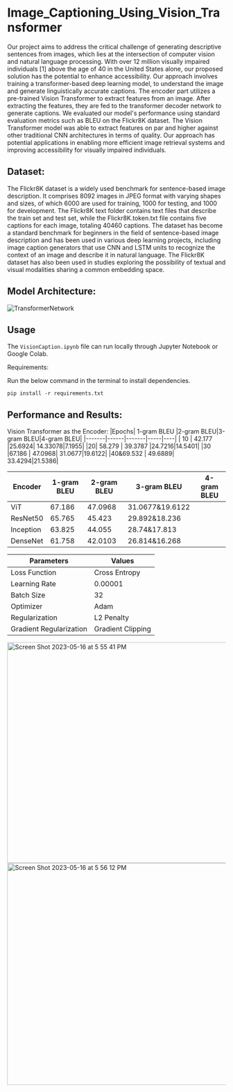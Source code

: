 # Image_Captioning_Using_Vision_Transformer

Our project aims to address the critical challenge of generating descriptive sentences from images, which lies at the intersection of computer vision and natural language processing. With over 12 million visually impaired individuals [1] above the age of 40 in the United States alone, our proposed solution has the potential to enhance accessibility. Our approach involves training a transformer-based deep learning model, to understand the image and generate linguistically accurate captions. The encoder part utilizes a pre-trained Vision Transformer to extract features from an image. After extracting the features, they are fed to the transformer decoder network to generate captions. We evaluated our model's performance using standard evaluation metrics such as BLEU on the Flickr8K dataset. The Vision Transformer model was able to extract features on par and higher against other traditional CNN architectures in terms of quality. Our approach has potential applications in enabling more efficient image retrieval systems and improving accessibility for visually impaired individuals.

## Dataset:
The Flickr8K dataset is a widely used benchmark for sentence-based image description. It comprises 8092 images in JPEG format with varying shapes and sizes, of which 6000 are used for training, 1000 for testing, and 1000 for development. The Flickr8K text folder contains text files that describe the train set and test set, while the Flickr8K.token.txt file contains five captions for each image, totaling 40460 captions. The dataset has become a standard benchmark for beginners in the field of sentence-based image description and has been used in various deep learning projects, including image caption generators that use CNN and LSTM units to recognize the context of an image and describe it in natural language. The Flickr8K dataset has also been used in studies exploring the possibility of textual and visual modalities sharing a common embedding space.

## Model Architecture:

![TransformerNetwork](https://github.com/Nagharjun17/Image_Captioning_Using_Vision_Transformer/assets/64778259/61e5f228-35ed-40c8-93dd-da0ffef3b17f)



## Usage
The `VisionCaption.ipynb` file can run locally through Jupyter Notebook or Google Colab.

Requirements:

Run the below command in the terminal to install dependencies.

`pip install -r requirements.txt`


## Performance and Results:

Vision Transformer as the Encoder:
 |Epochs| 1-gram BLEU |2-gram BLEU|3-gram BLEU|4-gram BLEU|
 |-------|------|-------|-----|----|
| 10   | 42.177    |25.6924|   14.33078|7.1955|
 |20|   58.279  | 39.3787   |24.7216|14.5401|
 |30 |67.186 | 47.0968|  31.0677|19.6122|
 |40&69.532 | 49.6889|  33.4294|21.5386|

 |Encoder| 1-gram BLEU |2-gram BLEU|3-gram BLEU|4-gram BLEU|
|---|---|---|---|---|
 |ViT   |67.186 | 47.0968|  31.0677&19.6122|
 |ResNet50|   65.765  | 45.423  |29.892&18.236|
 |Inception |63.825 | 44.055|  28.74&17.813|
 |DenseNet|61.758 | 42.0103|  26.814&16.268|

|Parameters|Values|
|----|-----|
 |Loss Function | Cross Entropy|
 |Learning Rate | 0.00001|
 |Batch Size | 32|
 |Optimizer | Adam|
 |Regularization | L2 Penalty|
 |Gradient Regularization | Gradient Clipping|
 
 
 <img width="509" alt="Screen Shot 2023-05-16 at 5 55 41 PM" src="https://github.com/Nagharjun17/Image_Captioning_Using_Vision_Transformer/assets/64778259/3ab7d987-59bd-4787-94ce-1ffa788b25f8">

 <img width="512" alt="Screen Shot 2023-05-16 at 5 56 12 PM" src="https://github.com/Nagharjun17/Image_Captioning_Using_Vision_Transformer/assets/64778259/b990627d-533e-4449-8f09-4498b50f134d">
 
 

 
